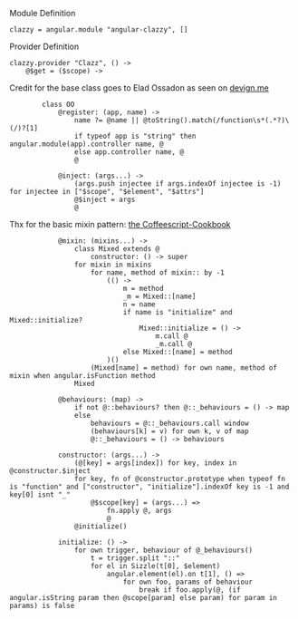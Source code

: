 Module Definition

	clazzy = angular.module "angular-clazzy", []

Provider Definition

	clazzy.provider "Clazz", () ->
		@$get = ($scope) ->

Credit for the base class goes to Elad Ossadon as seen on [devign.me](http://www.devign.me/angular-dot-js-coffeescript-controller-base-class)

			class OO
				@register: (app, name) ->
					name ?= @name || @toString().match(/function\s*(.*?)\(/)?[1]
					if typeof app is "string" then angular.module(app).controller name, @
					else app.controller name, @
					@

				@inject: (args...) -> 
					(args.push injectee if args.indexOf injectee is -1) for injectee in ["$scope", "$element", "$attrs"]
					@$inject = args
					@

Thx for the basic mixin pattern: [the Coffeescript-Cookbook](http://coffeescriptcookbook.com/chapters/classes_and_objects/mixins)

				@mixin: (mixins...) ->
					class Mixed extends @
						constructor: () -> super
					for mixin in mixins
						for name, method of mixin:: by -1
							(() ->
								m = method
								_m = Mixed::[name]
								n = name
								if name is "initialize" and Mixed::initialize?
									Mixed::initialize = () ->
										m.call @
										_m.call @
								else Mixed::[name] = method
							)()
						(Mixed[name] = method) for own name, method of mixin when angular.isFunction method
					Mixed

				@behaviours: (map) ->
					if not @::behaviours? then @::_behaviours = () -> map
					else
						behaviours = @::_behaviours.call window
						(behaviours[k] = v) for own k, v of map
						@::_behaviours = () -> behaviours

				constructor: (args...) ->
					(@[key] = args[index]) for key, index in @constructor.$inject
					for key, fn of @constructor.prototype when typeof fn is "function" and ["constructor", "initialize"].indexOf key is -1 and key[0] isnt "_"
						@$scope[key] = (args...) => 
							fn.apply @, args
							@
					@initialize()

				initialize: () ->
					for own trigger, behaviour of @_behaviours()
						t = trigger.split "::"
						for el in Sizzle(t[0], $element)
							angular.element(el).on t[1], () =>
								for own foo, params of behaviour
									break if foo.apply(@, (if angular.isString param then @scope[param] else param) for param in params) is false					
